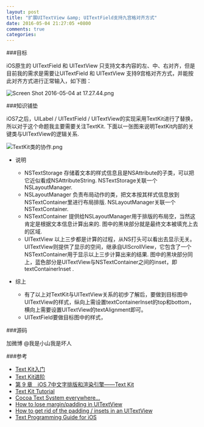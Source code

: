 ```yaml
---
layout: post
title: "扩展UITextView &amp; UITextField支持九宫格对齐方式"
date: 2016-05-04 21:27:05 +0800
comments: true
categories: 
---
```


###目标

iOS原生的 UITextField 和 UITextView 只支持文本内容的左、中、右对齐，但是目前我的需求是需要让UITextField 和 UITextView 支持9宫格对齐方式，并能按此对齐方式进行正常输入，如下图：

<!-- more -->

![Screen Shot 2016-05-04 at 17.27.44.png](http://upload-images.jianshu.io/upload_images/1672953-f2853ea05cc533c5.png?imageMogr2/auto-orient/strip%7CimageView2/2/w/1240)

###知识铺垫

iOS7之后，UILabel / UITextField / UITextView的实现采用TextKit进行了替换，所以对于这个命题我主要需要关注TextKit. 
下面以一张图来说明TextKit内部的关键类与UITextView的逻辑关系.

![TextKit类的协作.png](http://upload-images.jianshu.io/upload_images/1672953-97f127b005a7ad5e.png?imageMogr2/auto-orient/strip%7CimageView2/2/w/1240)

* 说明
  * NSTextStorage 存储着文本的样式信息且是NSAttribute的子类，可以把它近似看成NSAttributeString. NSTextStorage关联一个NSLayoutManager.
  * NSLayoutManager  负责布局动作的类，把文本按其样式信息放到NSTextContainer里进行布局排版. NSLayoutManager关联一个NSTextContainer.
  * NSTextContainer 提供给NSLayoutManager用于排版的布局空，当然这肯定是根据文本信息计算出来的. 图中的黑块部分就是最终文本被填充上去的区域.
  * UITextView 以上三步都是计算的过程，从NS打头可以看出去显示无关。UITextView则提供了显示的空间，继承自UIScrollView，它包含了一个NSTextContainer用于显示以上三步计算出来的结果. 图中的黑块部分同上，蓝色部分是UITextView与NSTextContainer之间的inset，即textContainerInset .

* 综上
  * 有了以上对TextKit与UITextView关系的初步了解后，要做到目标图中UITextView的样式，纵向上需设置textContainerInset的top和bottom，横向上需要设置UITextView的textAlignment即可。
  * UITextField要做目标图中的样式，

###源码

加微博 @我是小山我是坏人

###参考
* [Text Kit入门](http://esoftmobile.com/2013/10/17/text-kit%E5%85%A5%E9%97%A8/)
* [Text Kit进阶](http://esoftmobile.com/2013/10/17/text-kit%E8%BF%9B%E9%98%B6/)
* [第 9 章　iOS 7中文字排版和渲染引擎——Text Kit](http://www.ituring.com.cn/tupubarticle/2542)
* [Text Kit Tutorial](https://www.raywenderlich.com/50151/text-kit-tutorial)
* [Cocoa Text System everywhere…](http://orangejuiceliberationfront.com/cocoa-text-system-everywhere/)
* [How to lose margin/padding in UITextView](http://www.howwaydo.com/how-to-lose-marginpadding-in-uitextview/)
* [How to get rid of the padding / insets in an UITextView](http://www.pixeldock.com/blog/how-to-get-rid-of-the-padding-insets-in-an-uitextview/)
* [Text Programming Guide for iOS](https://developer.apple.com/library/ios/documentation/StringsTextFonts/Conceptual/TextAndWebiPhoneOS/Introduction/Introduction.html#)